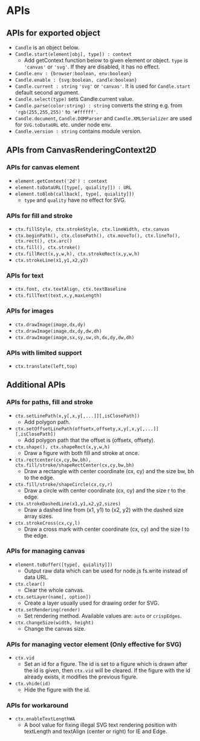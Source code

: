 
# APIs

## APIs for exported object

* `Candle` is an object below.
* `Candle.start(element|obj[, type]) : context`
    * Add getContext function below to given element or object.
      `type` is `'canvas'` or `'svg'`. If they are disabled, it has no effect.
* `Candle.env : {browser:boolean, env:boolean}`
* `Candle.enable : {svg:boolean, candle:boolean}`
* `Candle.current : string` `'svg'` or `'canvas'`. It is used for `Candle.start` default second argument.
* `Candle.select(type)` sets Candle.current value.
* `Candle.parse(color:string) : string` converts the string e.g. from `'rgb(255,255,255)'` to `'#ffffff'`.
* `Candle.document`, `Candle.DOMParser` and `Candle.XMLSerializer` are used for `SVG.toDataURL` etc. under node env.
* `Candle.version : string` contains module version.

## APIs from CanvasRenderingContext2D

### APIs for canvas element

* `element.getContext('2d') : context`
* `element.toDataURL([type[, quiality]]) : URL`
* `element.toBlob(callback[, type[, quiality]])`
    * `type` and `quality` have no effect for SVG.

### APIs for fill and stroke

* `ctx.fillStyle, ctx.strokeStyle, ctx.lineWidth, ctx.canvas`
* `ctx.beginPath(), ctx.closePath(), ctx.moveTo(), ctx.lineTo(), ctx.rect(), ctx.arc()`
* `ctx.fill(), ctx.stroke()`
* `ctx.fillRect(x,y,w,h), ctx.strokeRect(x,y,w,h)`
* `ctx.strokeLine(x1,y1,x2,y2)`

### APIs for text

* `ctx.font, ctx.textAlign, ctx.textBaseline`
* `ctx.fillText(text,x,y,maxLength)`

### APIs for images

* `ctx.drawImage(image,dx,dy)`
* `ctx.drawImage(image,dx,dy,dw,dh)`
* `ctx.drawImage(image,sx,sy,sw,sh,dx,dy,dw,dh)`

### APIs with limited support

* `ctx.translate(left,top)`

## Additional APIs

### APIs for paths, fill and stroke

* `ctx.setLinePath(x,y[,x,y[,...]][,isClosePath])`
    * Add polygon path.
* `ctx.setOffsetLinePath(offsetx,offsety,x,y[,x,y[,...]][,isClosePath])`
    * Add polygon path that the offset is (offsetx, offsety).
* `ctx.shape(), ctx.shapeRect(x,y,w,h)`
    * Draw a figure with both fill and stroke at once.
* `ctx.rectcenter(cx,cy,bw,bh), ctx.fill/stroke/shapeRectCenter(cx,cy,bw,bh)`
    * Draw a rectangle with center coordinate (cx, cy) and the size bw, bh to the edge.
* `ctx.fill/stroke/shapeCircle(cx,cy,r)`
    * Draw a circle with center coordinate (cx, cy) and the size r to the edge.
* `ctx.strokeDashedLine(x1,y1,x2,y2,sizes)`
    * Draw a dashed line from (x1, y1) to (x2, y2) with the dashed size array sizes.
* `ctx.strokeCross(cx,cy,l)`
    * Draw a cross mark with center coordinate (cx, cy) and the size l to the edge.

### APIs for managing canvas

* `element.toBuffer([type[, quiality]])`
    * Output raw data which can be used for node.js fs.write instead of data URL.
* `ctx.clear()`
    * Clear the whole canvas.
* `ctx.setLayer(name[, option])`
    * Create a layer usually used for drawing order for SVG.
* `ctx.setRendering(render)`
    * Set rendering method. Available values are: `auto` or `crispEdges`.
* `ctx.changeSize(width, height)`
    * Change the canvas size.

### APIs for managing vector element (Only effective for SVG)

* `ctx.vid`
    * Set an id for a figure. The id is set to a figure which is drawn after the id is given, then `ctx.vid` will be cleared. If the figure with the id already exists, it modifies the previous figure.
* `ctx.vhide(id)`
    * Hide the figure with the id.

### APIs for workaround

* `ctx.enableTextLengthWA`
    * A bool value for fixing illegal SVG text rendering position with textLength and textAlign (center or right) for IE and Edge.
